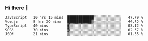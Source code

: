 ### Hi there 👋

<!--
**xin-code/Xin-code** is a ✨ _special_ ✨ repository because its `README.md` (this file) appears on your GitHub profile.

Here are some ideas to get you started:
<!--START_SECTION:waka-->
```text
JavaScript   10 hrs 15 mins  ████████████░░░░░░░░░░░░░   47.79 % 
Vue.js       9 hrs 36 mins   ███████████▒░░░░░░░░░░░░░   44.73 % 
TypeScript   40 mins         ▓░░░░░░░░░░░░░░░░░░░░░░░░   03.12 % 
SCSS         30 mins         ▓░░░░░░░░░░░░░░░░░░░░░░░░   02.37 % 
JSON         21 mins         ▒░░░░░░░░░░░░░░░░░░░░░░░░   01.65 % 
```
<!--END_SECTION:waka-->
